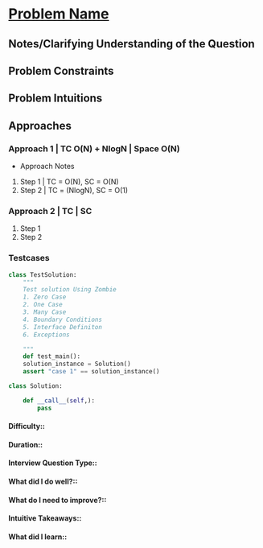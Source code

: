 # [Problem Name](link_to_problem)


## Notes/Clarifying Understanding of the Question


## Problem Constraints

## Problem Intuitions

## Approaches


### Approach 1 | TC O(N) + NlogN | Space O(N)
- Approach Notes
1. Step 1 | TC = O(N), SC = O(N) 
2. Step 2 | TC = (NlogN), SC = O(1)

### Approach 2 | TC | SC
1. Step 1
2. Step 2


### Testcases
```python
class TestSolution:
    """
    Test solution Using Zombie
	1. Zero Case
	2. One Case
	3. Many Case
	4. Boundary Conditions
	5. Interface Definiton
	6. Exceptions 

    """
    def test_main():
	solution_instance = Solution()
	assert "case 1" == solution_instance()

class Solution:

	def __call__(self,):
		pass

```

#### Difficulty::
#### Duration::
#### Interview Question Type::
#### What did I do well?::
#### What do I need to improve?::
#### Intuitive Takeaways::
#### What did I learn::


